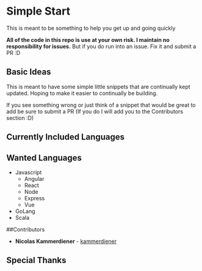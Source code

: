 # Simple Start
This is meant to be something to help you get up and going quickly

**All of the code in this repo is use at your own risk. I maintain no responsibility for issues.**
But if you do run into an issue. Fix it and submit a PR :D

## Basic Ideas
This is meant to have some simple little snippets that are continually kept updated. Hoping to make it easier to continually be building.

If you see something wrong or just think of a snippet that would be great to add be sure to submit a PR (If you do I will add you to the Contributors section :D) 

## Currently Included Languages

## Wanted Languages
* Javascript
    * Angular
    * React
    * Node
    * Express
    * Vue
* GoLang
* Scala

##Contributors
* **Nicolas Kammerdiener** - [kammerdiener](https://github.com/kammerdiener)


## Special Thanks